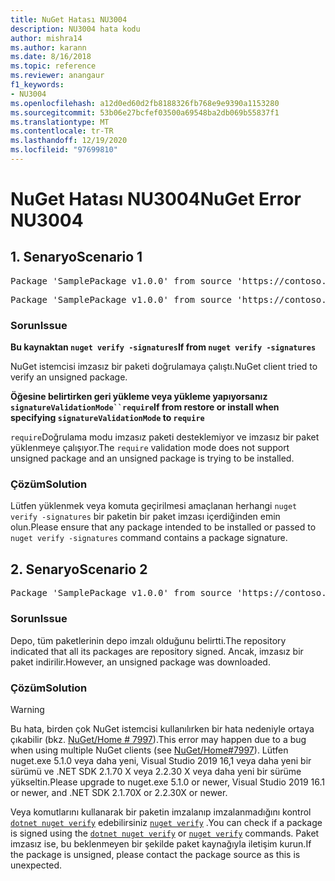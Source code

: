 ```yaml
---
title: NuGet Hatası NU3004
description: NU3004 hata kodu
author: mishra14
ms.author: karann
ms.date: 8/16/2018
ms.topic: reference
ms.reviewer: anangaur
f1_keywords:
- NU3004
ms.openlocfilehash: a12d0ed60d2fb8188326fb768e9e9390a1153280
ms.sourcegitcommit: 53b06e27bcfef03500a69548ba2db069b55837f1
ms.translationtype: MT
ms.contentlocale: tr-TR
ms.lasthandoff: 12/19/2020
ms.locfileid: "97699810"
---
```

# <a name="nuget-error-nu3004"></a><span data-ttu-id="094e4-103">NuGet Hatası NU3004</span><span class="sxs-lookup"><span data-stu-id="094e4-103">NuGet Error NU3004</span></span>

## <a name="scenario-1"></a><span data-ttu-id="094e4-104">1\. Senaryo</span><span class="sxs-lookup"><span data-stu-id="094e4-104">Scenario 1</span></span>

<pre>Package 'SamplePackage v1.0.0' from source 'https://contoso.com/index.json': The package is not signed.</pre>
<pre>Package 'SamplePackage v1.0.0' from source 'https://contoso.com/index.json': signatureValidationMode is set to require, so packages are allowed only if signed by trusted signers; however, this package is unsigned.</pre>

### <a name="issue"></a><span data-ttu-id="094e4-105">Sorun</span><span class="sxs-lookup"><span data-stu-id="094e4-105">Issue</span></span>

<span data-ttu-id="094e4-106">**Bu kaynaktan `nuget verify -signatures`**</span><span class="sxs-lookup"><span data-stu-id="094e4-106">**If from `nuget verify -signatures`**</span></span>

<span data-ttu-id="094e4-107">NuGet istemcisi imzasız bir paketi doğrulamaya çalıştı.</span><span class="sxs-lookup"><span data-stu-id="094e4-107">NuGet client tried to verify an unsigned package.</span></span>

<span data-ttu-id="094e4-108">**Öğesine belirtirken geri yükleme veya yükleme yapıyorsanız `signatureValidationMode``require`**</span><span class="sxs-lookup"><span data-stu-id="094e4-108">**If from restore or install when specifying `signatureValidationMode` to `require`**</span></span>

<span data-ttu-id="094e4-109">`require`Doğrulama modu imzasız paketi desteklemiyor ve imzasız bir paket yüklenmeye çalışıyor.</span><span class="sxs-lookup"><span data-stu-id="094e4-109">The `require` validation mode does not support unsigned package and an unsigned package is trying to be installed.</span></span>

### <a name="solution"></a><span data-ttu-id="094e4-110">Çözüm</span><span class="sxs-lookup"><span data-stu-id="094e4-110">Solution</span></span>

<span data-ttu-id="094e4-111">Lütfen yüklenmek veya komuta geçirilmesi amaçlanan herhangi `nuget verify -signatures` bir paketin bir paket imzası içerdiğinden emin olun.</span><span class="sxs-lookup"><span data-stu-id="094e4-111">Please ensure that any package intended to be installed or passed to `nuget verify -signatures` command contains a package signature.</span></span>

## <a name="scenario-2"></a><span data-ttu-id="094e4-112">2\. Senaryo</span><span class="sxs-lookup"><span data-stu-id="094e4-112">Scenario 2</span></span>

<pre>Package 'SamplePackage v1.0.0' from source 'https://contoso.com/index.json': This repository indicated that all its packages are repository signed; however, this package is unsigned.</pre>

### <a name="issue"></a><span data-ttu-id="094e4-113">Sorun</span><span class="sxs-lookup"><span data-stu-id="094e4-113">Issue</span></span>

<span data-ttu-id="094e4-114">Depo, tüm paketlerinin depo imzalı olduğunu belirtti.</span><span class="sxs-lookup"><span data-stu-id="094e4-114">The repository indicated that all its packages are repository signed.</span></span> <span data-ttu-id="094e4-115">Ancak, imzasız bir paket indirilir.</span><span class="sxs-lookup"><span data-stu-id="094e4-115">However, an unsigned package was downloaded.</span></span>

### <a name="solution"></a><span data-ttu-id="094e4-116">Çözüm</span><span class="sxs-lookup"><span data-stu-id="094e4-116">Solution</span></span>

> [!Warning]
> <span data-ttu-id="094e4-117">Bu hata, birden çok NuGet istemcisi kullanılırken bir hata nedeniyle ortaya çıkabilir (bkz. [NuGet/Home # 7997](https://github.com/NuGet/Home/issues/7997)).</span><span class="sxs-lookup"><span data-stu-id="094e4-117">This error may happen due to a bug when using multiple NuGet clients (see [NuGet/Home#7997](https://github.com/NuGet/Home/issues/7997)).</span></span> <span data-ttu-id="094e4-118">Lütfen nuget.exe 5.1.0 veya daha yeni, Visual Studio 2019 16,1 veya daha yeni bir sürümü ve .NET SDK 2.1.70 X veya 2.2.30 X veya daha yeni bir sürüme yükseltin.</span><span class="sxs-lookup"><span data-stu-id="094e4-118">Please upgrade to nuget.exe 5.1.0 or newer, Visual Studio 2019 16.1 or newer, and .NET SDK 2.1.70X or 2.2.30X or newer.</span></span>

<span data-ttu-id="094e4-119">Veya komutlarını kullanarak bir paketin imzalanıp imzalanmadığını kontrol [`dotnet nuget verify`](/dotnet/core/tools/dotnet-nuget-verify.md) edebilirsiniz [`nuget verify`](../cli-reference/cli-ref-verify.md) .</span><span class="sxs-lookup"><span data-stu-id="094e4-119">You can check if a package is signed using the [`dotnet nuget verify`](/dotnet/core/tools/dotnet-nuget-verify.md) or [`nuget verify`](../cli-reference/cli-ref-verify.md) commands.</span></span> <span data-ttu-id="094e4-120">Paket imzasız ise, bu beklenmeyen bir şekilde paket kaynağıyla iletişim kurun.</span><span class="sxs-lookup"><span data-stu-id="094e4-120">If the package is unsigned, please contact the package source as this is unexpected.</span></span>
